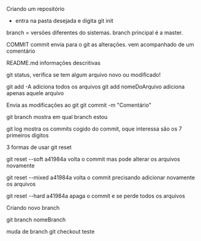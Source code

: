 Criando um repositório
 - entra na pasta desejada e digita git init

 branch = versões diferentes do sistemas.
 branch principal é a master.

 COMMIT
 commit envia para o git as alterações.
 vem acompanhado de um comentário

 README.md informações descritivas

 git status, verifica se tem algum arquivo novo ou modificado!

 git add -A adiciona todos os arquivos
 git add nomeDoArquivo adiciona apenas aquele arquivo

Envia as modificações ao git
 git commit -m "Comentário"

 git branch mostra em qual branch estou
 
 git log mostra os commits
 cogido do commit, oque interessa são os 7 primeiros digitos

 3 formas de usar git reset
 
 git reset --soft a41984a volta o commit mas pode alterar os arquivos novamente
 
 git reset --mixed a41984a volta o commit precisando adicionar novamente os arquivos

 git reset --hard a41984a apaga o commit e se perde todos os arquivos


 Criando novo branch

  git branch nomeBranch

  muda de branch
  git checkout teste

